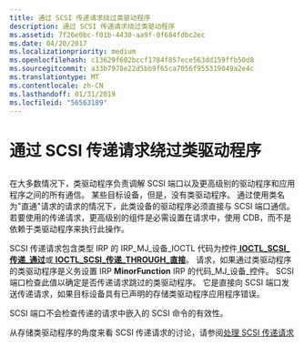 ```yaml
---
title: 通过 SCSI 传递请求绕过类驱动程序
description: 通过 SCSI 传递请求绕过类驱动程序
ms.assetid: 7f26e0bc-f01b-4430-aa9f-0f684fdbc2ec
ms.date: 04/20/2017
ms.localizationpriority: medium
ms.openlocfilehash: c13629f602bccf1784f857ece563dd159ffb50d8
ms.sourcegitcommit: a33b7978e22d5bb9f65ca7056f955319049a2e4c
ms.translationtype: MT
ms.contentlocale: zh-CN
ms.lasthandoff: 01/31/2019
ms.locfileid: "56563189"
---
```

# <a name="bypassing-the-class-driver-with-scsi-pass-through-requests"></a>通过 SCSI 传递请求绕过类驱动程序


## <span id="ddk_bypassing_the_class_driver_with_scsi_pass_through_requests_kg"></span><span id="DDK_BYPASSING_THE_CLASS_DRIVER_WITH_SCSI_PASS_THROUGH_REQUESTS_KG"></span>


在大多数情况下，类驱动程序负责调解 SCSI 端口以及更高级别的驱动程序和应用程序之间的所有通信。 某些目标设备，但是，没有类驱动程序。 通过使用类名为"直通"请求的请求的情况下，此类设备的驱动程序必须直接与 SCSI 端口通信。 若要使用的传递请求，更高级别的组件是必需设置在请求中，使用 CDB，而不是依赖于类驱动程序来执行此操作。

SCSI 传递请求包含类型 IRP 的 IRP\_MJ\_设备\_IOCTL 代码为控件[ **IOCTL\_SCSI\_传递\_通过**](https://msdn.microsoft.com/library/windows/hardware/ff560519)或[ **IOCTL\_SCSI\_传递\_THROUGH\_直接**](https://msdn.microsoft.com/library/windows/hardware/ff560521)。 请求，如果通过类驱动程序的类驱动程序是义务设置 IRP **MinorFunction** IRP 的代码\_MJ\_设备\_控件。 SCSI 端口检查此值以确定是否传递请求跳过的类驱动程序。 它是直接向 SCSI 端口发送传递请求，如果目标设备具有已声明的存储类驱动程序应用程序错误。

SCSI 端口不会检查传递的请求中嵌入的 SCSI 命令的有效性。

从存储类驱动程序的角度来看 SCSI 传递请求的讨论，请参阅[处理 SCSI 传递请求](handling-scsi-pass-through-requests.md)

 

 




